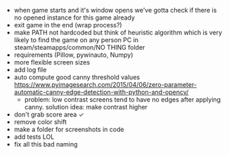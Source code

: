 - when game starts and it's window opens we've gotta check if there is no opened instance for this game already
- exit game in the end (wrap process?)
- make PATH not hardcoded but think of heuristic algorithm which is very likely to find the game on any person PC in steam/steamapps/common/NO THING folder
- requirements (Pillow,  pywinauto, Numpy)
- more flexible screen sizes
- add log file
- auto compute good canny threshold values https://www.pyimagesearch.com/2015/04/06/zero-parameter-automatic-canny-edge-detection-with-python-and-opencv/ 
  - problem: low contrast screens tend to have no edges after applying canny. solution idea: make contrast higher
- don't grab score area ✓
- remove color shift
- make a folder for screenshots in code
- add tests LOL
- fix all this bad naming
